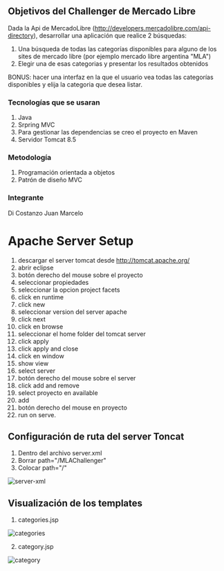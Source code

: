 ## Objetivos del Challenger de Mercado Libre
  Dada la Api de MercadoLibre (http://developers.mercadolibre.com/api-directory), desarrollar una aplicación que realice 2
  búsquedas:

1. Una búsqueda de todas las categorías disponibles para alguno de los sites de mercado libre (por ejemplo mercado libre argentina "MLA")
2. Elegir una de esas categorias y presentar los resultados obtenidos

 BONUS: hacer una interfaz en la que el usuario vea todas las categorías disponibles y elija la categoria que desea listar.

### Tecnologías que se usaran

1. Java
2. Srpring MVC
3. Para gestionar las dependencias se creo el proyecto en Maven
4. Servidor Tomcat 8.5


### Metodología

1.  Programación orientada a objetos
2.  Patrón de diseño MVC


### Integrante

   Di Costanzo Juan Marcelo


# Apache Server Setup

1.	descargar el server tomcat desde http://tomcat.apache.org/
2.	abrir eclipse 
3.	botón derecho del mouse sobre el proyecto 
4.	seleccionar propiedades
5.	seleccionar la opcion project facets
6.	click en runtime
7.	click new
8.	seleccionar version del server apache
9.	click next
10.	click en browse
11. seleccionar el home folder del tomcat server
12.	click apply
13.	click apply and close
14.	click en window
15.	show view
16.	select server
17.	botón derecho del mouse sobre el server
18.	click add and remove
19.	select proyecto en available 
20.	add 
21.	botón derecho del mouse en proyecto
22. run on serve.


## Configuración de ruta del server Toncat

1. Dentro del archivo server.xml
2. Borrar path="/MLAChallenger"
3. Colocar path="/"

![server-xml](https://user-images.githubusercontent.com/19752180/52183909-6eba1f00-27eb-11e9-82ff-68f916210dc7.png)


## Visualización de los templates

1. categories.jsp

![categories](https://user-images.githubusercontent.com/19752180/52184010-a7a6c380-27ec-11e9-9558-898e20a07d26.png)

2. category.jsp

![category](https://user-images.githubusercontent.com/19752180/52184014-ad9ca480-27ec-11e9-96b1-0315556e9df8.png)
